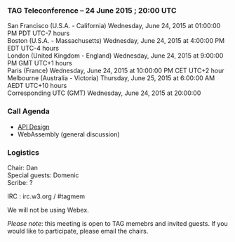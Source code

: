### TAG Teleconference – 24 June 2015 ; 20:00 UTC

San Francisco (U.S.A. - California)	Wednesday, June 24, 2015 at 01:00:00 PM	PDT	UTC-7 hours  
Boston (U.S.A. - Massachusetts)	Wednesday, June 24, 2015 at 4:00:00 PM	EDT	UTC-4 hours  
London (United Kingdom - England)	Wednesday, June 24, 2015 at 9:00:00 PM	GMT	UTC+1 hours  
Paris (France)	Wednesday, June 24, 2015 at 10:00:00 PM	CET	UTC+2 hour  
Melbourne (Australia - Victoria)	Thursday, June 25, 2015 at 6:00:00 AM	AEDT  UTC+10 hours  
Corresponding UTC (GMT)	Wednesday, June 24, 2015 at 20:00:00

### Call Agenda  

* [API Design](https://github.com/w3ctag/design-principles)
* WebAssembly (general discussion)

### Logistics

Chair: Dan  
Special guests: Domenic  
Scribe: ?

IRC : irc.w3.org / #tagmem

We will not be using Webex.

*Please note*: this meeting is open to TAG memebrs and invited guests. If you would like to participate, please email the chairs.


